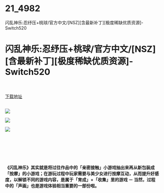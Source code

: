 # 21_4982
闪乱神乐:忍纾压+桃球/官方中文/[NSZ][含最新补丁][极度稀缺优质资源]-Switch520
# 闪乱神乐:忍纾压+桃球/官方中文/[NSZ][含最新补丁][极度稀缺优质资源]-Switch520
 <br/></br>
[下载地址](https://www.switch520.cc/article/4982 "下载地址")
<br/></br>

<p><strong><img src="https://ae01.alicdn.com/kf/U480d6400546743a599d304a1874bcbe6J.jpg"></strong></p>
<p><img src="https://ae01.alicdn.com/kf/U02019bdf2f8241f29d69ac0cb87241c3x.jpg"></p>
<p><img src="https://ae01.alicdn.com/kf/U50cc0c2c646b4de794651f2fa7c817a59.jpg"></p>
<p>&nbsp;</p>
<p><strong>&nbsp;</strong></p>
<p><strong>&nbsp;</strong></p>
<p><strong>《闪乱神乐》其实就是将过往作品中的「亲密接触」小游戏抽出来再从新包装成「按摩」的小游戏；在游玩过程中玩家需要与美少女进行按摩互动，从而提升好感度，以解锁不同的游戏内容，是属于「育成」+「收集」里的游戏 － 当然，过程中的「声画」也是游戏体验相当重要的一部份啦。</strong></p>
<p>&nbsp;</p>
